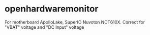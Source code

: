 # openhardwaremonitor

For motherboard ApolloLake, SuperIO Nuvoton NCT610X.
    Correct for "VBAT" voltage and "DC Input" voltage
